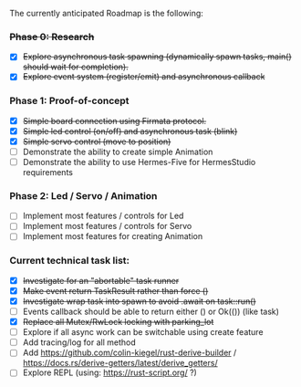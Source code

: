 The currently anticipated Roadmap is the following:

### ~~Phase 0: Research~~

- [X] ~~Explore asynchronous task spawning (dynamically spawn tasks, main() should wait for completion).~~
- [X] ~~Explore event system (register/emit) and asynchronous callback~~

### Phase 1: Proof-of-concept

- [X] ~~Simple board connection using Firmata protocol.~~
- [X] ~~Simple led control (on/off) and asynchronous task (blink)~~
- [X] ~~Simple servo control (move to position)~~
- [ ] Demonstrate the ability to create simple Animation
- [ ] Demonstrate the ability to use Hermes-Five for HermesStudio requirements

### Phase 2: Led / Servo / Animation

- [ ] Implement most features / controls for Led
- [ ] Implement most features / controls for Servo
- [ ] Implement most features for creating Animation

### Current technical task list:

- [X] ~~Investigate for an "abortable" task runner~~
- [X] ~~Make event return TaskResult rather than force ()~~
- [X] ~~Investigate wrap task into spawn to avoid .await on task::run()~~
- [ ] Events callback should be able to return either () or Ok(()) (like task)
- [X] ~~Replace all Mutex/RwLock locking with parking_lot~~
- [ ] Explore if all async work can be switchable using create feature
- [ ] Add tracing/log for all method
- [ ] Add https://github.com/colin-kiegel/rust-derive-builder / https://docs.rs/derive-getters/latest/derive_getters/
- [ ] Explore REPL (using: https://rust-script.org/ ?)